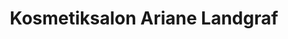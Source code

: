 ---
title: "Kosmetiksalon Ariane Landgraf"
url: /potsdam/kosmetiksalon-ariane-landgraf/
shop: Kosmetik
---